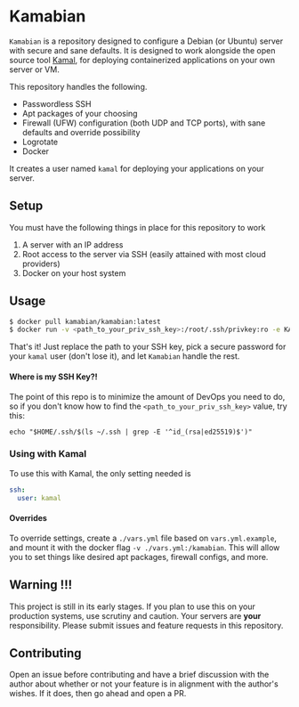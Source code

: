 # Kamabian

`Kamabian` is a repository designed to configure a Debian (or Ubuntu) server with secure and sane defaults. It is designed to work alongside the open source tool [Kamal](https://kamal-deploy.org), for deploying containerized applications on your own server or VM.

This repository handles the following.

- Passwordless SSH
- Apt packages of your choosing
- Firewall (UFW) configuration (both UDP and TCP ports), with sane defaults and override possibility
- Logrotate
- Docker

It creates a user named `kamal` for deploying your applications on your server.

## Setup

You must have the following things in place for this repository to work

1. A server with an IP address
2. Root access to the server via SSH (easily attained with most cloud providers)
3. Docker on your host system

## Usage

```bash
$ docker pull kamabian/kamabian:latest
$ docker run -v <path_to_your_priv_ssh_key>:/root/.ssh/privkey:ro -e KAMAL_USER_PASSWORD=<secure_password_of_your_choosing> -it kamabian/kamabian:latest /kamabian/scripts/bootstrap <your_server_ip>
```

That's it! Just replace the path to your SSH key, pick a secure password for your `kamal` user (don't lose it), and let `Kamabian` handle the rest.

#### Where is my SSH Key?!

The point of this repo is to minimize the amount of DevOps you need to do, so if you don't know how to find the `<path_to_your_priv_ssh_key>` value, try this:

```
echo "$HOME/.ssh/$(ls ~/.ssh | grep -E '^id_(rsa|ed25519)$')"
```

### Using with Kamal

To use this with Kamal, the only setting needed is

```yaml
ssh:
  user: kamal
```

#### Overrides

To override settings, create a `./vars.yml` file based on `vars.yml.example`, and mount it with the docker flag `-v ./vars.yml:/kamabian`. This will allow you to set things like desired apt packages, firewall configs, and more.

## Warning !!!

This project is still in its early stages. If you plan to use this on your production systems, use scrutiny and caution. Your servers are **your** responsibility. Please submit issues and feature requests in this repository.

## Contributing

Open an issue before contributing and have a brief discussion with the author about whether or not your feature is in alignment with the author's wishes. If it does, then go ahead and open a PR.
